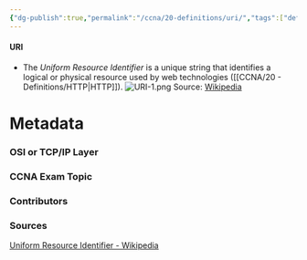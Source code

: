 ```yaml
---
{"dg-publish":true,"permalink":"/ccna/20-definitions/uri/","tags":["defs_ccna"]}
---
```


#### URI
- The *Uniform Resource Identifier* is a unique string that identifies a logical or physical resource used by web technologies ([[CCNA/20 - Definitions/HTTP\|HTTP]]).
![URI-1.png](/img/user/Attachments/URI-1.png)
Source: [Wikipedia](https://en.wikipedia.org/wiki/Uniform_Resource_Identifier#Example_URIs)





# Metadata
### OSI or TCP/IP Layer

### CCNA Exam Topic

### Contributors

### Sources
[Uniform Resource Identifier - Wikipedia](https://en.wikipedia.org/wiki/Uniform_Resource_Identifier)